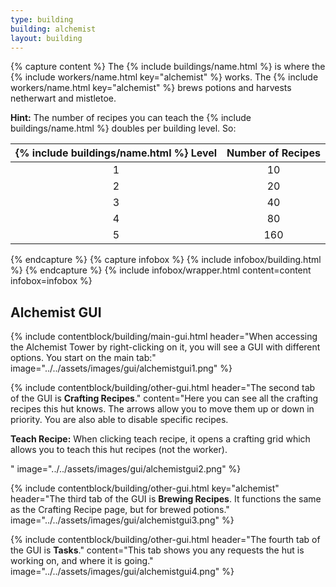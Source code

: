 ```yaml
---
type: building
building: alchemist
layout: building
---
```

{% capture content %}
The {% include buildings/name.html %} is where the {% include workers/name.html key="alchemist" %} works. The {% include workers/name.html key="alchemist" %} brews potions and harvests netherwart and mistletoe.

**Hint:** The number of recipes you can teach the {% include buildings/name.html %} doubles per building level. So:

| {% include buildings/name.html %} Level | Number of Recipes |
| :-----------: | :---------------: |
|       1       |        10         |
|       2       |        20         |
|       3       |        40         |
|       4       |        80         |
|       5       |        160        |

{% endcapture %}
{% capture infobox %}
{% include infobox/building.html %}
{% endcapture %}
{% include infobox/wrapper.html content=content infobox=infobox %}

## Alchemist GUI

{% include contentblock/building/main-gui.html header="When accessing the Alchemist Tower by right-clicking on it, you will see a GUI with different options. You start on the main tab:" image="../../assets/images/gui/alchemistgui1.png" %}

{% include contentblock/building/other-gui.html header="The second tab of the GUI is <strong>Crafting Recipes</strong>." content="Here you can see all the crafting recipes this hut knows.  The arrows allow you to move them up or down in priority.  You are also able to disable specific recipes.<p><strong> Teach Recipe:</strong> When clicking teach recipe, it opens a crafting grid which allows you to teach this hut recipes (not the worker).</p>" image="../../assets/images/gui/alchemistgui2.png" %}

{% include contentblock/building/other-gui.html key="alchemist" header="The third tab of the GUI is <strong>Brewing Recipes</strong>. It functions the same as the Crafting Recipe page, but for brewed potions." image="../../assets/images/gui/alchemistgui3.png" %}

{% include contentblock/building/other-gui.html header="The fourth tab of the GUI is <strong>Tasks</strong>." content="This tab shows you any requests the hut is working on, and where it is going." image="../../assets/images/gui/alchemistgui4.png" %}
